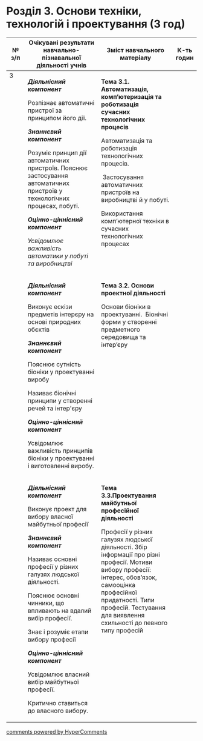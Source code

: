 <div id="hypercomments_widget" class="js-hypercomments-widget invisible"></div>

# Розділ 3. Основи техніки, технологій і проектування (3 год)

<table>
<tr>
<td width="10%" align="center"><b>№ з/п</b></td>
<td width="40%" align="center"><b>Очікувані результати навчально-пізнавальної діяльності учнів</b></td>
<td width="40%" align="center"><b>Зміст навчального матеріалу</b></td>
<td width="10%" align="center"><b>К-ть годин</b></td>
</tr>
<tbody>
<tr>
<td rowspan="3" width="10%" style="vertical-align:top !important;">3</td>
<td width="40%" style="vertical-align:top !important;">
<p><strong><em>Діяльнісний компонент</em></strong></p>
<p>Розпізнає автоматичні пристрої за принципом його дії.</p>
<p><strong><em>Знаннєвий компонент</em></strong></p>
<p>Розуміє принцип дії автоматичних пристроїв. Пояснює застосування автоматичних пристроїв у технологічних процесах, побуті.</p>
<p><strong><em>Оцінно-ціннісний компонент</em></strong></p>
<p><em>Усвідомлює важливість автоматики у побуті та виробництві</em></p>
</td>
<td width="40%" style="vertical-align:top !important;">
<p><strong>Тема 3.1. Автоматизація, комп&rsquo;ютеризація та роботизація сучасних&nbsp; технологічних процесів</strong></p>
<p>Автоматизація та роботизація технологічних процесів.</p>
<p>&nbsp;Застосування автоматичних пристроїв на виробництві й у побуті.</p>
<p>Використання комп&rsquo;ютерної техніки в сучасних технологічних процесах</p>
</td>
<td width="10%" style="vertical-align:top !important;"></td>
</tr>
<tr>
<td width="40%" style="vertical-align:top !important;">
<p><strong><em>Діяльнісний компонент</em></strong></p>
<p>Виконує ескізи предметів інтерєру на основі природних обєктів</p>
<p><strong><em>Знаннєвий компонент</em></strong></p>
<p>Пояснює сутність біоніки у проектуванні виробу</p>
<p>Називає біонічні принципи у створенні речей та інтер'єру</p>
<p><strong><em>Оцінно-ціннісний компонент</em></strong></p>
<p>Усвідомлює важливість принципів біоніки у проектуванні і виготовленні виробу.</p>
</td>
<td width="40%" style="vertical-align:top !important;">
<p><strong>Тема 3.2. Основи проектної діяльності</strong></p>
<p>Основи біоніки в проектуванні.&nbsp; Біонічні форми у створенні предметного середовища та інтер&rsquo;єру</p>
</td>
<td width="10%" style="vertical-align:top !important;"></td>
</tr>
<tr>
<td width="40%" style="vertical-align:top !important;">
<p><strong><em>Діяльнісний компонент</em></strong></p>
<p>Виконує проект для вибору власної майбутньої професії&nbsp;</p>
<p><strong><em>Знаннєвий компонент</em></strong></p>
<p>Називає основні професії у різних галузях людської діяльності.</p>
<p>Пояснює основні чинники, що впливають на вдалий вибір професії.</p>
<p>Знає і розуміє етапи вибору професії</p>
<p><strong><em>Оцінно-ціннісний компонент</em></strong></p>
<p>Усвідомлює власний вибір майбутньої професії.</p>
<p>Критично ставиться до власного вибору.</p>
</td>
<td width="40%" style="vertical-align:top !important;">
<p><strong>Тема 3.3.Проектування майбутньої професійної діяльності</strong></p>
<p>Професії у різних галузях людської діяльності. Збір інформації про різні професії. Мотиви вибору професії: інтерес, обов&rsquo;язок, самооцінка професійної придатності. Типи професій. Тестування для виявлення схильності до певного типу професій</p>
</td>
<td width="10%" style="vertical-align:top !important;"></td>
</tr>
</table>

<div class="js-hypercomments-container">
<a href="http://hypercomments.com" class="hc-link" title="comments widget">comments powered by HyperComments</a>
</div>